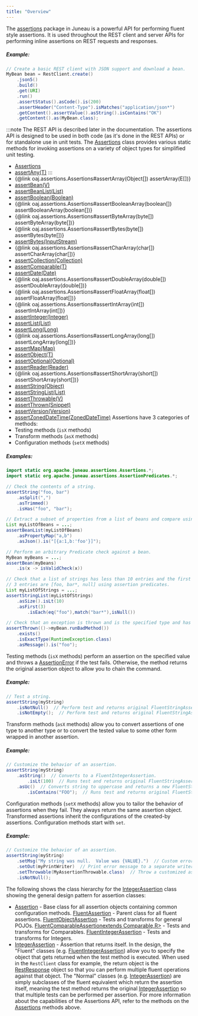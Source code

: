```yaml
---
title: "Overview"
---
```


The [assertions](../apidocs/org/apache/juneau/assertions.html) package in Juneau is a powerful API for performing fluent style assertions.
It is used throughout the REST client and server APIs for performing inline assertions on REST requests and responses.
##### Example:
```java
// Create a basic REST client with JSON support and download a bean.
MyBean bean = RestClient.create()
    .json5()
    .build()
    .get(URI)
    .run()
    .assertStatus().asCode().is(200)
    .assertHeader("Content-Type").isMatches("application/json*")
    .getContent().assertValue().asString().isContains("OK")
    .getContent().as(MyBean.class);
```
:::note
The REST API is described later in the documentation.
The assertions API is designed to be used in both code (as it's done in the REST APIs) or for standalone
use in unit tests.
The [Assertions](../apidocs/org/apache/juneau/assertions/Assertions.html) class provides various static methods for invoking assertions on a variety
of object types for simplified unit testing.
- [Assertions](../apidocs/org/apache/juneau/assertions/Assertions.html)
- [assertAny(T)](../apidocs/org/apache/juneau/assertions/Assertions.html#assertAny(Object))
:::
- \{@link oaj.assertions.Assertions#assertArray(Object[]) assertArray(E[])\}
- [assertBean(V)](../apidocs/org/apache/juneau/assertions/Assertions.html#assertBean(Object))
- [assertBeanList(List)](../apidocs/org/apache/juneau/assertions/Assertions.html#assertBeanList(List))
- [assertBoolean(Boolean)](../apidocs/org/apache/juneau/assertions/Assertions.html#assertBoolean(Boolean))
- \{@link oaj.assertions.Assertions#assertBooleanArray(boolean[]) assertBooleanArray(boolean[])\}
- \{@link oaj.assertions.Assertions#assertByteArray(byte[]) assertByteArray(byte[])\}
- \{@link oaj.assertions.Assertions#assertBytes(byte[]) assertBytes(byte[])\}
- [assertBytes(InputStream)](../apidocs/org/apache/juneau/assertions/Assertions.html#assertBytes(InputStream))
- \{@link oaj.assertions.Assertions#assertCharArray(char[]) assertCharArray(char[])\}
- [assertCollection(Collection)](../apidocs/org/apache/juneau/assertions/Assertions.html#assertCollection(Collection))
- [assertComparable(T)](../apidocs/org/apache/juneau/assertions/Assertions.html#assertComparable(Comparable))
- [assertDate(Date)](../apidocs/org/apache/juneau/assertions/Assertions.html#assertDate(Date))
- \{@link oaj.assertions.Assertions#assertDoubleArray(double[]) assertDoubleArray(double[])\}
- \{@link oaj.assertions.Assertions#assertFloatArray(float[]) assertFloatArray(float[])\}
- \{@link oaj.assertions.Assertions#assertIntArray(int[]) assertIntArray(int[])\}
- [assertInteger(Integer)](../apidocs/org/apache/juneau/assertions/Assertions.html#assertInteger(Integer))
- [assertList(List)](../apidocs/org/apache/juneau/assertions/Assertions.html#assertList(List))
- [assertLong(Long)](../apidocs/org/apache/juneau/assertions/Assertions.html#assertLong(Long))
- \{@link oaj.assertions.Assertions#assertLongArray(long[]) assertLongArray(long[])\}
- [assertMap(Map)](../apidocs/org/apache/juneau/assertions/Assertions.html#assertMap(Map))
- [assertObject(T)](../apidocs/org/apache/juneau/assertions/Assertions.html#assertObject(Object))
- [assertOptional(Optional)](../apidocs/org/apache/juneau/assertions/Assertions.html#assertOptional(Optional))
- [assertReader(Reader)](../apidocs/org/apache/juneau/assertions/Assertions.html#assertReader(Reader))
- \{@link oaj.assertions.Assertions#assertShortArray(short[]) assertShortArray(short[])\}
- [assertString(Object)](../apidocs/org/apache/juneau/assertions/Assertions.html#assertString(Object))
- [assertStringList(List)](../apidocs/org/apache/juneau/assertions/Assertions.html#assertStringList(List))
- [assertThrowable(V)](../apidocs/org/apache/juneau/assertions/Assertions.html#assertThrowable(Throwable))
- [assertThrown(Snippet)](../apidocs/org/apache/juneau/assertions/Assertions.html#assertThrown(Snippet))
- [assertVersion(Version)](../apidocs/org/apache/juneau/assertions/Assertions.html#assertVersion(Version))
- [assertZonedDateTime(ZonedDateTime)](../apidocs/org/apache/juneau/assertions/Assertions.html#assertZonedDateTime(ZonedDateTime))
Assertions have 3 categories of methods:
- Testing methods (`isX` methods)
- Transform methods (`asX` methods)
- Configuration methods (`setX` methods)
##### Examples:
```java
import static org.apache.juneau.assertions.Assertions.*;
import static org.apache.juneau.assertions.AssertionPredicates.*;

// Check the contents of a string.
assertString("foo, bar")
    .asSplit(",")
    .asTrimmed()
    .isHas("foo", "bar");

// Extract a subset of properties from a list of beans and compare using Simplified JSON.
List myListOfBeans = ...;
assertBeanList(myListOfBeans)
    .asPropertyMap("a,b")
    .asJson().is("[{a:1,b:'foo'}]");

// Perform an arbitrary Predicate check against a bean.
MyBean myBeans = ...;
assertBean(myBeans)
    .is(x -> isValidCheck(x))

// Check that a list of strings has less than 10 entries and the first
// 3 entries are [foo, bar*, null] using assertion predicates.
List myListOfStrings = ...;
assertStringList(myListOfStrings)
    .asSize().isLt(10)
    .asFirst(3)
        .isEach(eq("foo"),match("bar*"),isNull())

// Check that an exception is thrown and is the specified type and has the specified message.
assertThrown(()->myBean.runBadMethod())
    .exists()
    .isExactType(RuntimeException.class)
    .asMessage().is("foo");
```
Testing methods (`isX` methods) perform an assertion on the specified value and throws a [AssertionError](../apidocs/java/lang/AssertionError.html) if
the test fails.  Otherwise, the method returns the original assertion object to allow you to chain the command.
##### Example:
```java
// Test a string.
assertString(myString)
    .isNotNull()  // Perform test and returns original FluentStringAssertion.
    .isNotEmpty();  // Perform test and returns original FluentStringAssertion.
```
Transform methods (`asX` methods) allow you to convert assertions of one type to another type or to convert the tested value to
some other form wrapped in another assertion.
##### Example:
```java
// Customize the behavior of an assertion.
assertString(myString)
    .asString()  // Converts to a FluentIntegerAssertion.
        .isLt(100)  // Runs test and returns original FluentStringAssertion.
    .asUc()  // Converts string to uppercase and returns a new FluentStringAssertion.
        .isContains("FOO");  // Runs test and returns original FluentStringAssertion.
```
Configuration methods (`setX` methods) allow you to tailor the behavior of assertions when they fail.  They always return the same assertion object.
Transformed assertions inherit the configurations of the created-by assertions.  Configuration methods start with `set`.
##### Example:
```java
// Customize the behavior of an assertion.
assertString(myString)
    .setMsg("My string was null.  Value was {VALUE}.")  // Custom error message when error occurs.
    .setOut(myPrintWriter)  // Print error message to a separate writer.
    .setThrowable(MyAssertionThrowable.class)  // Throw a customized assertion exception.
    .isNotNull();
```
The following shows the class hierarchy for the [IntegerAssertion](../apidocs/org/apache/juneau/assertions/IntegerAssertion.html) class showing the general
design pattern for assertion classes:
- [Assertion](../apidocs/org/apache/juneau/assertions/Assertion.html) - Base class for all assertion objects containing common configuration methods.
[FluentAssertion](../apidocs/org/apache/juneau/assertions/FluentAssertion.html) - Parent class for all fluent assertions.
[FluentObjectAssertion](../apidocs/org/apache/juneau/assertions/FluentObjectAssertion.html) - Tests and transforms for general POJOs.
[FluentComparableAssertionextends Comparable,R>](../apidocs/org/apache/juneau/assertions/FluentComparableAssertion.html) - Tests and transforms for Comparables.
[FluentIntegerAssertion](../apidocs/org/apache/juneau/assertions/FluentIntegerAssertion.html) - Tests and transforms for Integers.
- [IntegerAssertion](../apidocs/org/apache/juneau/assertions/IntegerAssertion.html) - Assertion that returns itself.
In the design, the "Fluent" classes (e.g. [FluentIntegerAssertion](../apidocs/org/apache/juneau/assertions/FluentIntegerAssertion.html)) allow you to specify the object
that gets returned when the test method is executed.  When used in the `RestClient` class for example, the return
object is the [RestResponse](../apidocs/org/apache/juneau/rest/client/RestResponse.html) object so that you can perform multiple fluent operations against that object.
The "Normal" classes (e.g. [IntegerAssertion](../apidocs/org/apache/juneau/assertions/IntegerAssertion.html)) are simply subclasses of the fluent equivalent
which return the assertion itself, meaning the test method returns the original [IntegerAssertion](../apidocs/org/apache/juneau/assertions/IntegerAssertion.html)
so that multiple tests can be performed per assertion.
For more information about the capabilities of the Assertions API, refer to the methods on the [Assertions](../apidocs/org/apache/juneau/assertions/Assertions.html) methods
above.